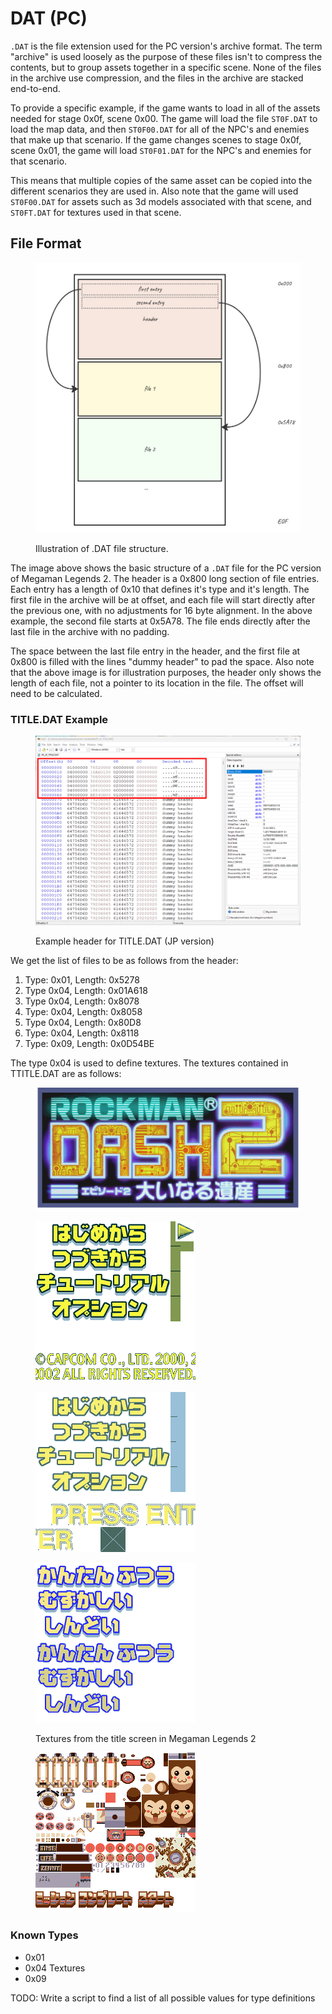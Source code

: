 # DAT (PC)

`.DAT` is the file extension used for the PC version's archive format. The term "archive" is used loosely as the purpose of these files isn't to compress the contents, but to group assets together in a specific scene. None of the files in the archive use compression, and the files in the archive are stacked end-to-end.&#x20;

To provide a specific example, if the game wants to load in all of the assets needed for stage 0x0f, scene 0x00. The game will load the file `ST0F.DAT` to load the map data, and then `ST0F00.DAT` for all of the NPC's and enemies that make up that scenario. If the game changes scenes to stage 0x0f, scene 0x01, the game will load `ST0F01.DAT` for the NPC's and enemies for that scenario.&#x20;

This means that multiple copies of the same asset can be copied into the different scenarios they are used in. Also note that the game will used `ST0F00.DAT` for assets such as 3d models associated with that scene, and `ST0FT.DAT` for textures used in that scene.&#x20;

## File Format

<figure><img src="../../.gitbook/assets/My First Board - Frame 1(1).jpg" alt=""><figcaption><p>Illustration of .DAT file structure. </p></figcaption></figure>

The image above shows the basic structure of a `.DAT` file for the PC version of Megaman Legends 2. The header is a 0x800 long section of file entries. Each entry has a length of 0x10 that defines it's type and it's length. The first file in the archive will be at offset, and each file will start directly after the previous one, with no adjustments for 16 byte alignment. In the above example, the second file starts at 0x5A78. The file ends directly after the last file in the archive with no padding.

The space between the last file entry in the header, and the first file at 0x800 is filled with the lines "dummy header" to pad the space. Also note that the above image is for illustration purposes, the header only shows the length of each file, not a pointer to its location in the file. The offset will need to be calculated.

### TITLE.DAT Example

<figure><img src="../../.gitbook/assets/dat-header.png" alt=""><figcaption><p>Example header for TITLE.DAT (JP version)</p></figcaption></figure>

We get the list of files to be as follows from the header:

1. Type: 0x01, Length: 0x5278
2. Type 0x04, Length: 0x01A618
3. Type 0x04, Length: 0x8078
4. Type: 0x04, Length: 0x8058
5. Type 0x04, Length: 0x80D8
6. Type: 0x04, Length: 0x8118
7. Type: 0x09, Length: 0x0D54BE

The type 0x04 is used to define textures. The textures contained in TTITLE.DAT are as follows:

<div>

<figure><img src="../../.gitbook/assets/title_001.png" alt=""><figcaption></figcaption></figure>

 

<figure><img src="../../.gitbook/assets/title_002.png" alt=""><figcaption></figcaption></figure>

 

<figure><img src="../../.gitbook/assets/title_003.png" alt=""><figcaption></figcaption></figure>

 

<figure><img src="../../.gitbook/assets/title_004.png" alt=""><figcaption><p>Textures from the title screen in Megaman Legends 2</p></figcaption></figure>

 

<figure><img src="../../.gitbook/assets/title_005.png" alt=""><figcaption></figcaption></figure>

</div>

### Known Types

* 0x01
* 0x04 Textures
* 0x09

TODO: Write a script to find a list of all possible values for type definitions
